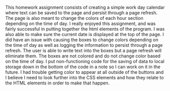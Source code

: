 This homework assignment consists of creating a simple work day calendar where text can be saved to the page and persist through a page refresh. The page is also meant to change the colors of each hour section depending on the time of day. I really enjoyed this assignment, and was fairly successful in putting together the html elements of the program. I was also able to make sure the current date is displayed at the top of the page. I did have an issue with causing the boxes to change colors depending on the time of day as well as logging the information to persist through a page refresh. The user is able to write text into the boxes but a page refresh will eliminate them. The boxes are not colored and do not change color based on the time of day. I put non-functioning code for the saving of data to local storage down in the bottom of the code in a note so I can work on it in the future. I had trouble getting color to appear at all outside of the buttons and I believe I need to look further into the CSS elements and how they relate to the HTML elements in order to make that happen. 